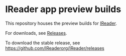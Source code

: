 # IReader app preview builds

This repository houses the preview builds for [IReader](https://github.com/IReaderorg/IReader).

For downloads, see [Releases](https://github.com/IReaderorg/IReader-Preview/releases).

To download the stable release, see https://github.com/IReaderorg/IReader/releases